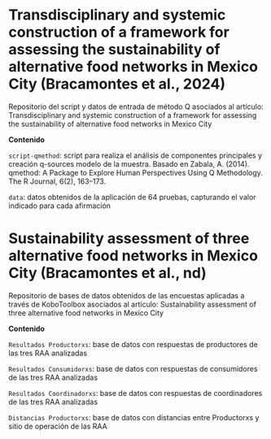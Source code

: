 # Transdisciplinary and systemic construction of a framework for assessing the sustainability of alternative food networks in Mexico City (Bracamontes et al., 2024)

Repositorio del script y datos de entrada de método Q asociados al artículo: Transdisciplinary and systemic construction of a framework for assessing the sustainability of alternative food networks in Mexico City

**Contenido**

`script-qmethod`: script para realiza el análisis de componentes principales y creación q-sources modelo de la muestra. Basado en Zabala, A. (2014). qmethod: A Package to Explore Human Perspectives Using Q Methodology. The R Journal, 6(2), 163–173.

`data`: datos obtenidos de la aplicación de 64 pruebas, capturando el valor indicado para cada afirmación

# Sustainability assessment of three alternative food networks in Mexico City (Bracamontes et al., nd)

Repositorio de bases de datos obtenidos de las encuestas aplicadas a través de KoboToolbox asociados al artículo: Sustainability assessment of three alternative food networks in Mexico City

**Contenido**

`Resultados Productorxs`: base de datos con respuestas de productores de las tres RAA analizadas

`Resultados Consumidorxs`: base de datos con respuestas de consumidores de las tres RAA analizadas

`Resultados Coordinadorxs`: base de datos con respuestas de coordinadores de las tres RAA analizadas

`Distancias Productorxs`: base de datos con distancias entre Productorxs y sitio de operación de las RAA
